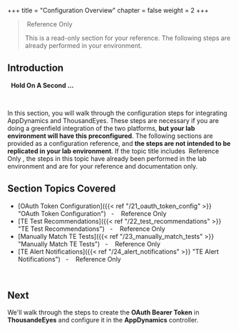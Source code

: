 +++
title = "Configuration Overview"
chapter = false
weight = 2
+++


> <span style="color: #ff9900;"><i class='fas fa-cog fa-spin fa-sm'></i></span>&nbsp;Reference Only&nbsp;<span style="color: #ff9900;"><i class='fas fa-cog fa-spin fa-sm'></i></span>
> 
> This is a read-only section for your reference. The following steps are already performed in your environment.

## Introduction

<span style="color: #ff9900;"><i class='fas fa-cog fa-spin fa-lg'></i></span>&nbsp; **Hold On A Second ...**

<br>

In this section, you will walk through the configuration steps for integrating AppDynamics and ThousandEyes. These steps are necessary if you are doing a greenfield integration of the two platforms, **but your lab environment will have this preconfigured**. The following sections are provided as a configuration reference, and **the steps are not intended to be replicated in your lab environment**. If the topic title includes  <span style="color: #ff9900;"><i class='fas fa-cog fa-spin fa-sm'></i></span>&nbsp;Reference Only&nbsp;<span style="color: #ff9900;"><i class='fas fa-cog fa-spin fa-sm'></i></span>, the steps in this topic have already been performed in the lab environment and are for your reference and documentation only.

## Section Topics Covered


- [OAuth Token Configuration]({{< ref "/21_oauth_token_config" >}} "OAuth Token Configuration")&nbsp;&nbsp; - &nbsp;&nbsp;<span style="color: #ff9900;"><i class='fas fa-cog fa-spin fa-sm'></i></span>&nbsp;Reference Only&nbsp;<span style="color: #ff9900;"><i class='fas fa-cog fa-spin fa-sm'></i></span>
- [TE Test Recommendations]({{< ref "/22_test_recommendations" >}} "TE Test Recommendations")&nbsp;&nbsp; - &nbsp;&nbsp;<span style="color: #ff9900;"><i class='fas fa-cog fa-spin fa-sm'></i></span>&nbsp;Reference Only&nbsp;<span style="color: #ff9900;"><i class='fas fa-cog fa-spin fa-sm'></i></span>
- [Manually Match TE Tests]({{< ref "/23_manually_match_tests" >}} "Manually Match TE Tests")&nbsp;&nbsp; - &nbsp;&nbsp;<span style="color: #ff9900;"><i class='fas fa-cog fa-spin fa-sm'></i></span>&nbsp;Reference Only&nbsp;<span style="color: #ff9900;"><i class='fas fa-cog fa-spin fa-sm'></i></span>
- [TE Alert Notifications]({{< ref "/24_alert_notifications" >}} "TE Alert Notifications")&nbsp;&nbsp; - &nbsp;&nbsp;<span style="color: #ff9900;"><i class='fas fa-cog fa-spin fa-sm'></i></span>&nbsp;Reference Only&nbsp;<span style="color: #ff9900;"><i class='fas fa-cog fa-spin fa-sm'></i></span> 


<br>

## Next <span style="color: #143c76;"><i class='fas fa-cog fa-spin fa-sm'></i></span>&nbsp;

We'll walk through the steps to create the **OAuth Bearer Token** in **ThousandeEyes** and configure it in the **AppDynamics** controller.

<br>
